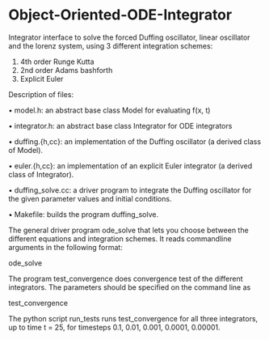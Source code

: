 Object-Oriented-ODE-Integrator
==============================

Integrator interface to solve the forced Duffing oscillator, linear oscillator and the lorenz system, using 3 different
integration schemes:

1) 4th order Runge Kutta 
2) 2nd order Adams bashforth
3) Explicit Euler

Description of files:

• model.h: an abstract base class Model for evaluating f(x, t)

• integrator.h: an abstract base class Integrator for ODE integrators

• duffing.{h,cc}: an implementation of the Duffing oscillator (a derived
class of Model).

• euler.{h,cc}: an implementation of an explicit Euler integrator (a derived
class of Integrator).

• duffing_solve.cc: a driver program to integrate the Duffing oscillator
for the given parameter values and initial conditions.

• Makefile: builds the program duffing_solve.

The general driver program ode_solve that lets you choose between
the different equations and integration schemes. It reads commandline
arguments in the following format:

ode_solve <equation> <integrator> <timestep> <numsteps>

The program test_convergence does  convergence test of the different
integrators. The parameters should be specified on the command line
as

test_convergence <integrator> <timestep> <numsteps>

The python script run_tests runs test_convergence for all three integrators,
up to time t = 25, for timesteps 0.1, 0.01, 0.001, 0.0001, 0.00001.


